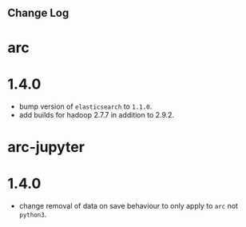 ## Change Log

# arc

# 1.4.0

- bump version of `elasticsearch` to `1.1.0`.
- add builds for hadoop 2.7.7 in addition to 2.9.2.

# arc-jupyter

# 1.4.0

- change removal of data on save behaviour to only apply to `arc` not `python3`.
